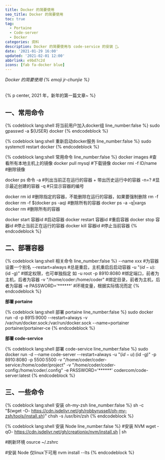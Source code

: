 ```yaml
---
title: Docker 的简要使用
seo_title: Docker 的简要使用
toc: true
tag:
  - Portaine
  - Code-server
  - Docker
categories: 资料
description: Docker 的简要使用与 code-service 的安装 🎉。
date: '2021-01-29 16:00'
updated: '2021-02-01 12:00'
abbrlink: e9bd7c2d
icons: [fab fa-docker blue]
---
```


<p class="p center logo large"><em>Docker 的简要使用 {% emoji jr-chunjie %}</em></p>
<br>
{% p center, 2021 年，新年的第一篇文章~ %}

## 一、常用命令

{% codeblock lang:shell 将当前用户加入docker组 line_number:false  %}
sudo gpasswd -a ${USER} docker
{% endcodeblock %}

{% codeblock lang:shell 重新启动docker服务 line_number:false  %}
sudo systemctl restart docker
{% endcodeblock %}

{% codeblock lang:shell 常用命令 line_number:false  %}
docker images                      #查看所有本地主机上的镜像
docker pull mysql                  #下载镜像
docker rmi -f ID/name              #删除镜像

docker ps 命令
      -a                           #列出当前正在运行的容器 + 带出历史运行中的容器
      -n=?                         #显示最近创建的容器
      -q                           #只显示容器的编号

docker rm id                       #删除指定的容器，不能删除在运行的容器，如果要强制删除 rm -f
docker rm -f $(docker ps -aq)      #删除所有的容器
docker ps -a -q|xargs docker rm    #删除所有的容器

docker start 容器id                #启动容器
docker restart 容器id              #重启容器
docker stop 容器id                 #停止当前正在运行的容器
docker kill 容器id                 #停止当前容器
{% endcodeblock %}

## 二、部署容器

{% codeblock lang:shell 相关命令 line_number:false  %}
--name xxx                    #为容器设置一个别名
--restart=always              #总是重启，主机重启后启动容器
-u "$(id -u):$(id -g)"        #绑定权限，也可单独指定 如 -u root
-p 8910:8080                  #绑定端口，前者为主机，后者为容器
-v "/home/coder:/home/coder"  #绑定目录，前者为主机，后者为容器
-e PASSWORD='******'          #环境变量，根据实际情况而定
{% endcodeblock %}

**部署 portaine**

{% codeblock lang:shell 部署 portaine line_number:false  %}
sudo docker run -d -p 8915:9000 --restart=always -v /var/run/docker.sock:/var/run/docker.sock --name=portainer  portainer/portainer-ce
{% endcodeblock %}

**部署 code-service**

{% codeblock lang:shell 部署 code-service line_number:false  %}
sudo docker run -d --name code-server --restart=always -u "$(id -u):$(id -g)" -p 8910:8080 -p 5500:5500 -v "/home/coder/coder-service:/home/coder/project" -v "/home/coder/coder-config:/home/coder/.config" -e PASSWORD='******' codercom/code-server:latest
{% endcodeblock %}

## 三、一些命令

{% codeblock lang:shell 安装 oh-my-zsh line_number:false  %}
sh -c "$(wget -O- https://cdn.jsdelivr.net/gh/robbyrussell/oh-my-zsh/tools/install.sh)"
chsh -s /usr/bin/zsh
{% endcodeblock %}

{% codeblock lang:shell 安装 Node line_number:false  %}
#安装 NVM
wget -qO- https://cdn.jsdelivr.net/gh/creationix/nvm/install.sh | sh

#刷新环境
osurce ~/.zshrc

#安装 Node 仅linux下可用
nvm install --lts
{% endcodeblock %}
